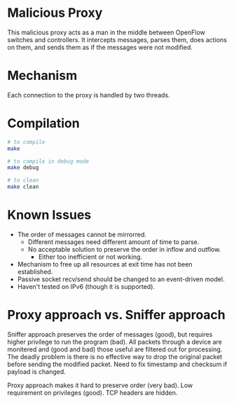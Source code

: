 Malicious Proxy
===============

This malicious proxy acts as a man in the middle between OpenFlow switches and controllers. It intercepts messages, parses them, does actions on them, and sends them as if the messages were not modified.

# Mechanism

Each connection to the proxy is handled by two threads.

# Compilation

```bash
# to compile
make

# to compile in debug mode
make debug

# to clean
make clean
```

# Known Issues

 * The order of messages cannot be mirrorred.
 	 * Different messages need different amount of time to parse.
 	 * No acceptable solution to preserve the order in inflow and outflow.
 		 * Either too inefficient or not working.
 * Mechanism to free up all resources at exit time has not been established.
 * Passive socket recv/send should be changed to an event-driven model.
 * Haven't tested on IPv6 (though it is supported).

# Proxy approach vs. Sniffer approach

Sniffer approach preserves the order of messages (good), but requires higher privilege to run the program (bad). All packets through a device are monitered and (good and bad) those useful are filtered out for processing. The deadly problem is there is no effective way to drop the original packet before sending the modified packet. Need to fix timestamp and checksum if payload is changed.

Proxy approach makes it hard to preserve order (very bad). Low requirement on privileges (good). TCP headers are hidden.
